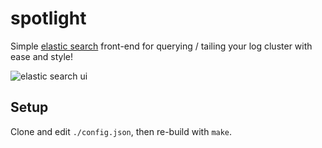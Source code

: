 
# spotlight

  Simple [elastic search](http://www.elasticsearch.org/) front-end for querying / tailing your
  log cluster with ease and style!

  ![elastic search ui](https://dl.dropboxusercontent.com/u/6396913/spotlight/screenshot.png)

## Setup

 Clone and edit `./config.json`, then re-build with `make`.